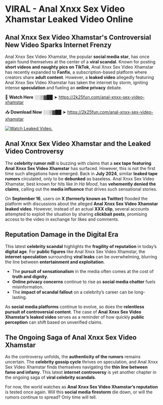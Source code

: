 # VIRAL - Anal Xnxx Sex Video Xhamstar Leaked Video Online

## **Anal Xnxx Sex Video Xhamstar's Controversial New Video Sparks Internet Frenzy**  

Anal Xnxx Sex Video Xhamstar, the popular **social media star**, has once again found themselves at the center of a **viral scandal**. Known for posting **short videos and naughty pics on TikTok**, Anal Xnxx Sex Video Xhamstar has recently expanded to **Fanfix**, a subscription-based platform where creators share **adult content**. However, a **leaked video** allegedly featuring Anal Xnxx Sex Video Xhamstar has taken the internet by storm, igniting intense **speculation** and fueling an **online privacy** debate.  

🔴 **Watch Here** ░░▒▓██ ➤ https://2k25fun.com/anal-xnxx-sex-video-xhamstar  

📥 **Download Now** ░░▒▓██ ➤ https://2k25fun.com/anal-xnxx-sex-video-xhamstar  

[![Watch Leaked Video.](https://miro.medium.com/v2/resize:fit:828/format:webp/1*cilzJN44JGOrTw9NJCrNHA.gif "Watch Leaked Video")](https://2k25fun.com/anal-xnxx-sex-video-xhamstar)

## **Anal Xnxx Sex Video Xhamstar and the Leaked Video Controversy**  

The **celebrity rumor mill** is buzzing with claims that a **sex tape featuring Anal Xnxx Sex Video Xhamstar** has surfaced. However, this is not the first time such allegations have emerged. Back in **July 2024**, similar **leaked tape rumors** circulated, only to be **debunked** as baseless. Anal Xnxx Sex Video Xhamstar, best known for hits like *In Ha Mood*, has **vehemently denied the claims**, calling out the **media influence** that drives such sensational stories.  

On **September 16**, users on **X (formerly known as Twitter)** flooded the platform with discussions about the alleged **Anal Xnxx Sex Video Xhamstar leaked video**. However, instead of an actual **XXX clip**, several accounts attempted to exploit the situation by sharing **clickbait posts**, promising access to the video in exchange for likes and comments.  

## **Reputation Damage in the Digital Era**  

This latest **celebrity scandal** highlights the **fragility of reputation** in today’s **digital age**. For **public figures** like Anal Xnxx Sex Video Xhamstar, the **internet speculation** surrounding **viral leaks** can be overwhelming, blurring the line between **entertainment and exploitation**.  

- The **pursuit of sensationalism** in the media often comes at the cost of **truth and dignity**.  
- **Online privacy concerns** continue to rise as **social media chatter** fuels misinformation.  
- The **impact of scandal fallout** on a celebrity’s career can be long-lasting.  

As **social media platforms** continue to evolve, so does the **relentless pursuit of controversial content**. The case of **Anal Xnxx Sex Video Xhamstar’s leaked video** serves as a reminder of how quickly **public perception** can shift based on unverified claims.  

## **The Ongoing Saga of Anal Xnxx Sex Video Xhamstar**  

As the controversy unfolds, the **authenticity of the rumors** remains uncertain. The **celebrity gossip cycle** thrives on speculation, and Anal Xnxx Sex Video Xhamstar finds themselves navigating the **thin line between fame and infamy**. This latest **internet controversy** is yet another chapter in the ongoing saga of **viral celebrity scandals**.  

For now, the world watches as **Anal Xnxx Sex Video Xhamstar’s reputation** is tested once again. Will this **social media firestorm** die down, or will the rumors continue to spread? Only time will tell.